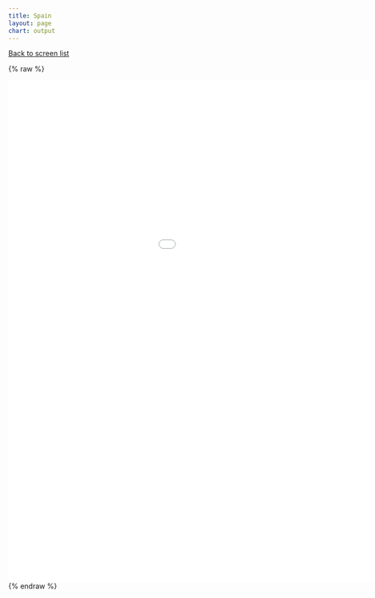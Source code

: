 ```yaml
---
title: Spain
layout: page
chart: output
---
```


[Back to screen list](../bond_screen.html)

{% raw %}
<iframe src="/charts/renders/spain.html"
    style="max-width = 100%; max-height = 100%"
    sandbox="allow-same-origin allow-scripts"
    width="1200"
    height="1000"
    scrolling="no"
    seamless="seamless"
    frameborder="0">
</iframe>
{% endraw %}
